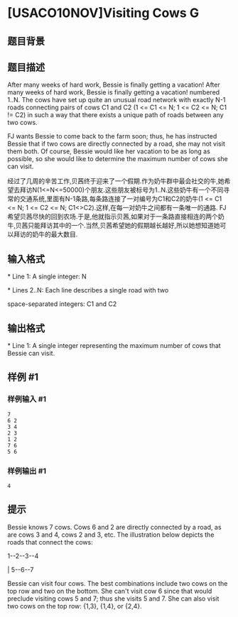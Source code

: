 # [USACO10NOV]Visiting Cows G

## 题目背景



## 题目描述

After many weeks of hard work, Bessie is finally getting a vacation! After many weeks of hard work, Bessie is finally getting a vacation!  numbered 1..N. The cows have set up quite an unusual road network with exactly N-1 roads connecting pairs of cows C1 and C2 (1 <= C1 <= N; 1 <= C2 <= N; C1 != C2) in such a way that there exists a unique path of roads between any two cows.

FJ wants Bessie to come back to the farm soon; thus, he has instructed Bessie that if two cows are directly connected by a road, she may not visit them both. Of course, Bessie would like her vacation to be as long as possible, so she would like to determine the maximum number of cows she can visit.

经过了几周的辛苦工作,贝茜终于迎来了一个假期.作为奶牛群中最会社交的牛,她希望去拜访N(1<=N<=50000)个朋友.这些朋友被标号为1..N.这些奶牛有一个不同寻常的交通系统,里面有N-1条路,每条路连接了一对编号为C1和C2的奶牛(1 <= C1 <= N; 1 <= C2 <= N; C1<>C2).这样,在每一对奶牛之间都有一条唯一的通路. FJ希望贝茜尽快的回到农场.于是,他就指示贝茜,如果对于一条路直接相连的两个奶牛,贝茜只能拜访其中的一个.当然,贝茜希望她的假期越长越好,所以她想知道她可以拜访的奶牛的最大数目.


## 输入格式

\* Line 1: A single integer: N

\* Lines 2..N: Each line describes a single road with two

space-separated integers: C1 and C2


## 输出格式

\* Line 1: A single integer representing the maximum number of cows that Bessie can visit.


## 样例 #1

### 样例输入 #1
```
7 
6 2 
3 4 
2 3 
1 2 
7 6 
5 6 
```

### 样例输出 #1

```
4 
```

## 提示

Bessie knows 7 cows. Cows 6 and 2 are directly connected by a road, as are cows 3 and 4, cows 2 and 3, etc. The illustration below depicts the roads that connect the cows:

1--2--3--4

|
5--6--7


Bessie can visit four cows. The best combinations include two cows on the top row and two on the bottom. She can't visit cow 6 since that would preclude visiting cows 5 and 7; thus she visits 5 and 7. She can also visit two cows on the top row: {1,3}, {1,4}, or {2,4}.

